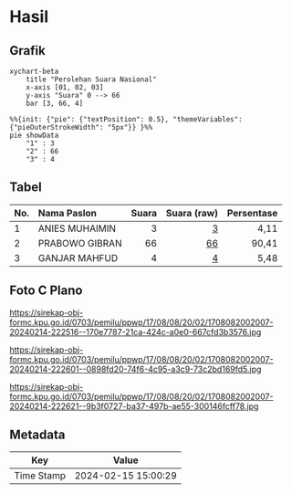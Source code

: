 # Hasil

## Grafik

```mermaid
xychart-beta
    title "Perolehan Suara Nasional"
    x-axis [01, 02, 03]
    y-axis "Suara" 0 --> 66
    bar [3, 66, 4]
```

```mermaid
%%{init: {"pie": {"textPosition": 0.5}, "themeVariables": {"pieOuterStrokeWidth": "5px"}} }%%
pie showData
    "1" : 3
    "2" : 66
    "3" : 4
```

## Tabel

| No. | Nama Paslon    | Suara | Suara (raw) | Persentase |
|:--- |:-------------- | -----:| -----------:| ----------:|
| 1   | ANIES MUHAIMIN | 3     | [3][p-1]    | 4,11       |
| 2   | PRABOWO GIBRAN | 66    | [66][p-2]   | 90,41      |
| 3   | GANJAR MAHFUD  | 4     | [4][p-3]    | 5,48       |


[p-1]: https://github.com/gigit-pemilu/pemilu-2024/blob/main/pilpres/hitung-suara/sub/17-bengkulu/sub/08-kepahiang/sub/08-muara-kemumu/sub/2002-batu-kalung/sub/007-tps/sub/paslon-1.txt
[p-2]: https://github.com/gigit-pemilu/pemilu-2024/blob/main/pilpres/hitung-suara/sub/17-bengkulu/sub/08-kepahiang/sub/08-muara-kemumu/sub/2002-batu-kalung/sub/007-tps/sub/paslon-2.txt
[p-3]: https://github.com/gigit-pemilu/pemilu-2024/blob/main/pilpres/hitung-suara/sub/17-bengkulu/sub/08-kepahiang/sub/08-muara-kemumu/sub/2002-batu-kalung/sub/007-tps/sub/paslon-3.txt

## Foto C Plano

https://sirekap-obj-formc.kpu.go.id/0703/pemilu/ppwp/17/08/08/20/02/1708082002007-20240214-222516--170e7787-21ca-424c-a0e0-667cfd3b3576.jpg

https://sirekap-obj-formc.kpu.go.id/0703/pemilu/ppwp/17/08/08/20/02/1708082002007-20240214-222601--0898fd20-74f6-4c95-a3c9-73c2bd169fd5.jpg

https://sirekap-obj-formc.kpu.go.id/0703/pemilu/ppwp/17/08/08/20/02/1708082002007-20240214-222621--9b3f0727-ba37-497b-ae55-300146fcff78.jpg


## Metadata

| Key        | Value               |
| ---------- | ------------------- |
| Time Stamp | 2024-02-15 15:00:29 |



